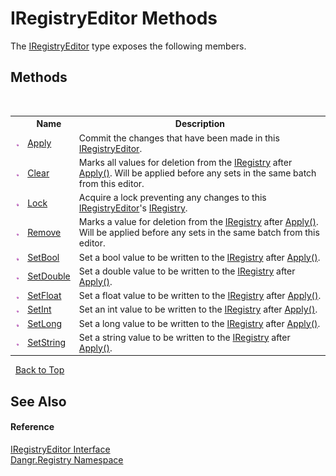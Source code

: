 # IRegistryEditor Methods
 

The <a href="T_Dangr_Registry_IRegistryEditor">IRegistryEditor</a> type exposes the following members.


## Methods
&nbsp;<table><tr><th></th><th>Name</th><th>Description</th></tr><tr><td>![Public method](media/pubmethod.gif "Public method")</td><td><a href="M_Dangr_Registry_IRegistryEditor_Apply">Apply</a></td><td>
Commit the changes that have been made in this <a href="T_Dangr_Registry_IRegistryEditor">IRegistryEditor</a>.</td></tr><tr><td>![Public method](media/pubmethod.gif "Public method")</td><td><a href="M_Dangr_Registry_IRegistryEditor_Clear">Clear</a></td><td>
Marks all values for deletion from the <a href="T_Dangr_Registry_IRegistry">IRegistry</a> after <a href="M_Dangr_Registry_IRegistryEditor_Apply">Apply()</a>. Will be applied before any sets in the same batch from this editor.</td></tr><tr><td>![Public method](media/pubmethod.gif "Public method")</td><td><a href="M_Dangr_Registry_IRegistryEditor_Lock">Lock</a></td><td>
Acquire a lock preventing any changes to this <a href="T_Dangr_Registry_IRegistryEditor">IRegistryEditor</a>'s <a href="T_Dangr_Registry_IRegistry">IRegistry</a>.</td></tr><tr><td>![Public method](media/pubmethod.gif "Public method")</td><td><a href="M_Dangr_Registry_IRegistryEditor_Remove">Remove</a></td><td>
Marks a value for deletion from the <a href="T_Dangr_Registry_IRegistry">IRegistry</a> after <a href="M_Dangr_Registry_IRegistryEditor_Apply">Apply()</a>. Will be applied before any sets in the same batch from this editor.</td></tr><tr><td>![Public method](media/pubmethod.gif "Public method")</td><td><a href="M_Dangr_Registry_IRegistryEditor_SetBool">SetBool</a></td><td>
Set a bool value to be written to the <a href="T_Dangr_Registry_IRegistry">IRegistry</a> after <a href="M_Dangr_Registry_IRegistryEditor_Apply">Apply()</a>.</td></tr><tr><td>![Public method](media/pubmethod.gif "Public method")</td><td><a href="M_Dangr_Registry_IRegistryEditor_SetDouble">SetDouble</a></td><td>
Set a double value to be written to the <a href="T_Dangr_Registry_IRegistry">IRegistry</a> after <a href="M_Dangr_Registry_IRegistryEditor_Apply">Apply()</a>.</td></tr><tr><td>![Public method](media/pubmethod.gif "Public method")</td><td><a href="M_Dangr_Registry_IRegistryEditor_SetFloat">SetFloat</a></td><td>
Set a float value to be written to the <a href="T_Dangr_Registry_IRegistry">IRegistry</a> after <a href="M_Dangr_Registry_IRegistryEditor_Apply">Apply()</a>.</td></tr><tr><td>![Public method](media/pubmethod.gif "Public method")</td><td><a href="M_Dangr_Registry_IRegistryEditor_SetInt">SetInt</a></td><td>
Set an int value to be written to the <a href="T_Dangr_Registry_IRegistry">IRegistry</a> after <a href="M_Dangr_Registry_IRegistryEditor_Apply">Apply()</a>.</td></tr><tr><td>![Public method](media/pubmethod.gif "Public method")</td><td><a href="M_Dangr_Registry_IRegistryEditor_SetLong">SetLong</a></td><td>
Set a long value to be written to the <a href="T_Dangr_Registry_IRegistry">IRegistry</a> after <a href="M_Dangr_Registry_IRegistryEditor_Apply">Apply()</a>.</td></tr><tr><td>![Public method](media/pubmethod.gif "Public method")</td><td><a href="M_Dangr_Registry_IRegistryEditor_SetString">SetString</a></td><td>
Set a string value to be written to the <a href="T_Dangr_Registry_IRegistry">IRegistry</a> after <a href="M_Dangr_Registry_IRegistryEditor_Apply">Apply()</a>.</td></tr></table>&nbsp;
<a href="#iregistryeditor-methods">Back to Top</a>

## See Also


#### Reference
<a href="T_Dangr_Registry_IRegistryEditor">IRegistryEditor Interface</a><br /><a href="N_Dangr_Registry">Dangr.Registry Namespace</a><br />